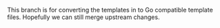This branch is for converting the templates in to Go compatible template files.
Hopefully we can still merge upstream changes.
